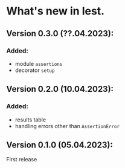 # What's new in lest.

## Version 0.3.0 (??.04.2023):

### Added:

 + module `assertions`
 + decorator `setup`

## Version 0.2.0 (10.04.2023):

### Added:

 + results table
 + handling errors other than `AssertionError`

## Version 0.1.0 (05.04.2023):

First release
